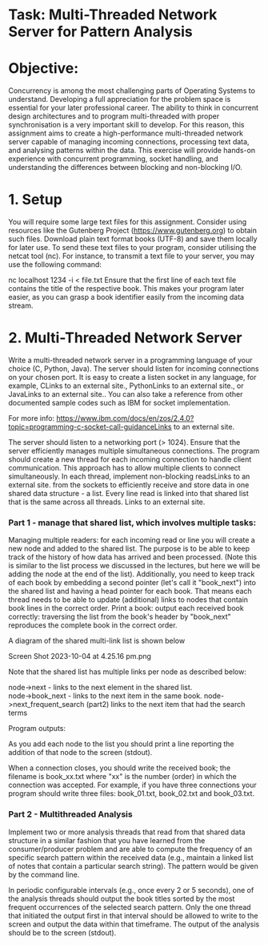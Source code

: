 # Task: Multi-Threaded Network Server for Pattern Analysis

# Objective:

Concurrency is among the most challenging parts of Operating Systems to understand.  Developing a full appreciation for the problem space is essential for your later professional career.  The ability to think in concurrent design architectures and to program multi-threaded with proper synchronisation is a very important skill to develop.  For this reason, this assignment aims to create a high-performance multi-threaded network server capable of managing incoming connections, processing text data, and analysing patterns within the data. This exercise will provide hands-on experience with concurrent programming, socket handling, and understanding the differences between blocking and non-blocking I/O.

# 1. Setup

You will require some large text files for this assignment. Consider using resources like the Gutenberg Project (https://www.gutenberg.org) to obtain such files. Download plain text format books (UTF-8) and save them locally for later use.
To send these text files to your program, consider utilising the netcat tool (nc).  For instance, to transmit a text file to your server, you may use the following command:

nc localhost 1234 -i <delay> < file.txt
Ensure that the first line of each text file contains the title of the respective book.   This makes your program later easier, as you can grasp a book identifier easily from the incoming data stream. 

# 2. Multi-Threaded Network Server

Write a multi-threaded network server in a programming language of your choice (C, Python, Java).  The server should listen for incoming connections on your chosen port.  It is easy to create a listen socket in any language, for example, CLinks to an external site., PythonLinks to an external site., or JavaLinks to an external site.. You can also take a reference from other documented sample codes such as IBM for socket implementation. 

For more info: https://www.ibm.com/docs/en/zos/2.4.0?topic=programming-c-socket-call-guidanceLinks to an external site.

The server should listen to a networking port (> 1024).  Ensure that the server efficiently manages multiple simultaneous connections. The program should create a new thread for each incoming connection to handle client communication. This approach has to allow multiple clients to connect simultaneously.  In each thread, implement non-blocking readsLinks to an external site. from the sockets to efficiently receive and store data in one shared data structure -  a list.  Every line read is linked into that shared list that is the same across all threads. Links to an external site.

### Part 1  - manage that shared list, which  involves multiple tasks:

Managing multiple readers:  for each incoming read or line you will create a new node and added to the shared list.  The purpose is to be able to keep track of the history of how data has arrived and been processed.  (Note this is similar to the list process we discussed in the lectures, but here we will be adding the node at the end of the list). 
Additionally, you need to keep track of each book by embedding a second pointer (let's call it  "book_next") into the shared list and having a head pointer for each book.  That means each thread needs to be able to update (additional) links to nodes that contain book lines in the correct order. 
Print a book: output each received book correctly: traversing the list from the book's header by "book_next" reproduces the complete book in the correct order.  
 

A diagram of the shared multi-link list is shown below 

Screen Shot 2023-10-04 at 4.25.16 pm.png

Note that the shared list has multiple links per node as described below: 

node->next - links to the next element in the shared list.   
node->book_next - links to the next item in the same book. 
node->next_frequent_search  (part2) links to the next item that had the search terms
 

Program outputs: 

As you add each node to the list you should print a line reporting the addition of that node to the screen (stdout). 

When a connection closes, you should write the received book; the filename is book_xx.txt where "xx" is  the number (order) in which the connection was accepted. For example, if you have three connections your program should write three files: book_01.txt, book_02.txt and book_03.txt.

 

### Part 2 -  Multithreaded Analysis 

Implement two or more analysis threads that read from that shared data structure in a similar fashion that you have learned from the consumer/producer problem and are able to compute the frequency of an specific search pattern within the received data (e.g., maintain a linked list of notes that contain a particular search string).  The pattern would be given by the command line.  

In periodic configurable intervals (e.g., once every 2 or 5 seconds), one of the analysis threads should output the book titles sorted by the most frequent occurrences of the selected search pattern. Only the one thread that initiated the output first in that interval should be allowed to write to the screen and output the data within that timeframe. The output of the analysis should be to the screen (stdout). 
